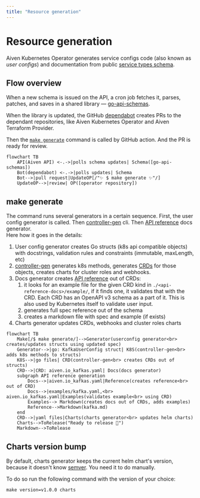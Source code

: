 ```yaml
---
title: "Resource generation"
---
```


# Resource generation

Aiven Kubernetes Operator generates service configs code (also known as _user configs_)
and documentation
from public [service types schema][service-types].

## Flow overview

When a new schema is issued on the API,
a cron job fetches it, parses, patches, and saves in a shared library — [go-api-schemas][go-api-schemas].

When the library is updated, 
the GitHub [dependabot](https://github.com/dependabot) creates PRs to the dependant repositories, 
like Aiven Kubernetes Operator and Aiven Terraform Provider.

Then the [`make generate`](#make-generate) command is called by GitHub action.
And the PR is ready for review.

```mermaid
flowchart TB
    API(Aiven API) <-.->|polls schema updates| Schema([go-api-schemas])
    Bot(dependabot) <-.->|polls updates| Schema 
    Bot-->|pull request|UpdateOP[/"✨ $ make generate ✨"/]
    UpdateOP-->|review| OP([operator repository])
```

## make generate

The command runs several generators in a certain sequence.
First, the user config generator is called.
Then [controller-gen][controller-gen] cli.
Then [API reference][api-reference] docs generator.  
Here how it goes in the details:

1. User config generator creates Go structs (k8s api compatible objects) with docstrings, 
   validation rules and constraints (immutable, maxLength, etc)
2. [controller-gen][controller-gen] generates k8s methods,
   generates [CRDs][crd] for those objects, 
   creates charts for cluster roles and webhooks. 
3. Docs generator creates [API reference][api-reference] out of CRDs:
    1. it looks for an example file for the given CRD kind in `./<api-reference-docs>/example/`,
       if it finds one, it validates that with the CRD. 
       Each CRD has an OpenAPI v3 schema as a part of it. 
       This is also used by Kubernetes itself to validate user input.
    2. generates full spec reference out of the schema
    3. creates a markdown file with spec and example (if exists)
4. Charts generator 
   updates CRDs, webhooks and cluster roles charts

[go-api-schemas]: https://github.com/aiven/go-api-schemas
[service-types]: https://api.aiven.io/doc/#tag/Service/operation/ListPublicServiceTypes
[api-reference]: ../api-reference/index.md
[controller-gen]: https://book.kubebuilder.io/reference/controller-gen.html
[crd]: https://kubernetes.io/docs/concepts/extend-kubernetes/api-extension/custom-resources/

```mermaid
flowchart TB
    Make[/$ make generate/]-->Generator(userconfig generator<br> creates/updates structs using updated spec)
    Generator-->|go: KafkaUserConfig struct| K8S(controller-gen<br> adds k8s methods to structs)
    K8S-->|go files| CRD(controller-gen<br> creates CRDs out of structs)
    CRD-->|CRD: aiven.io_kafkas.yaml| Docs(docs generator)
    subgraph API reference generation
        Docs-->|aiven.io_kafkas.yaml|Reference(creates reference<br> out of CRD)
        Docs-->|examples/kafka.yaml,<br> aiven.io_kafkas.yaml|Examples(validates example<br> using CRD)
        Examples--> Markdown(creates docs out of CRDs, adds examples)
        Reference-->Markdown(kafka.md)
    end
    CRD-->|yaml files|Charts(charts generator<br> updates helm charts)
    Charts-->ToRelease("Ready to release 🎉")
    Markdown-->ToRelease
```

## Charts version bump

By default,
charts generator keeps the current helm chart's version,
because it doesn't know [semver](https://semver.org/).
You need it to do manually.

To do so run the following command with the version of your choice:

```shell
make version=v1.0.0 charts
```
